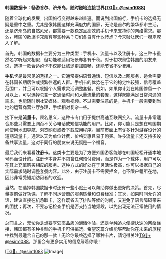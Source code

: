 **韩国数据卡：畅游首尔、济州岛，随时随地连接世界[[TG💪+ @esim1088](https://t.me/s/esim1088)]**

随着全球化的发展，出国旅行变得越来越普遍。而说到出国旅行，手机卡的选择无疑是重中之重。尤其是像韩国这样充满魅力的国家，无论是首尔的繁华都市生活，还是济州岛的自然风光，都需要一款稳定且高效的手机卡来支持你的网络需求。那么，韩国的数据卡究竟有哪些种类？它们各自有什么特点？今天就让我们一起来深入了解。

首先，韩国的数据卡主要分为三种类型：手机卡、流量卡以及注册卡。这三种卡虽然名字听起来相似，但功能和适用场景却各有千秋。对于初次前往韩国的朋友来说，选择一款合适的卡不仅能让旅途更加顺畅，还能节省不少费用。

**手机卡**是最常见的选择之一。它通常提供语音通话、短信以及上网服务，适合需要在韩国长期居住或频繁往返的人群。手机卡的优势在于它的稳定性较强，信号覆盖范围广，并且可以根据个人需求灵活调整套餐。例如，如果你计划在韩国停留一个月以上，可以选择包含一定通话时间和大量流量的套餐，这样既能满足日常沟通的需求，也能随时刷社交媒体、观看视频。不过需要注意的是，手机卡一般需要到当地的运营商营业厅办理，手续相对复杂一些。

接下来是**流量卡**，顾名思义，这种卡专门用于提供高速互联网接入。流量卡非常适合那些只需要上网而不关心电话或短信功能的用户。比如，你可能只是想在韩国期间使用地图导航、浏览网页或者下载应用程序。目前市面上有许多针对游客设计的短期流量卡，通常以天为单位计费，价格实惠且易于购买。许多流量卡还支持多设备共享流量，这对于同行的朋友来说无疑是一个福音。

最后我们来看看**注册卡**。这类卡主要是为了方便外国游客能够在韩国轻松开通本地号码而设计的。注册卡本身并不包含任何预付费用，而是作为一个载体，用户可以在其上充值购买相应的服务。这种方式的好处在于灵活性极高，你可以根据自己的实际需求随时调整套餐内容。此外，由于注册卡不需要押金，也不限户籍所在地，因此非常受短期访问者的欢迎。

当然，在选择韩国数据卡时还有一些小贴士可以帮助你做出更好的决策。首先，尽量提前做好功课，了解不同运营商的服务质量和资费标准；其次，如果时间允许的话，建议直接在机场取卡，这样既省去了排队等候的时间，又避免了语言障碍带来的困扰；再次，不要忘记检查手机是否支持当地频段，以免出现无法正常使用的情况。

总而言之，无论你是想要享受高品质的通话体验，还是单纯追求便捷快速的网络连接，韩国都有多种类型的手机卡可供挑选。希望这篇介绍能够帮助你在未来的旅程中找到最适合自己的那一款！无论你最终选择了哪种卡片，请记得关注[TG💪+ @esim1088](https://t.me/s/esim1088)，那里会有更多实用的信息等着你哦！

[[TG💪+ @esim1088](https://t.me/s/esim1088) ![Image](https://i.postimg.cc/4NQfJmqS/Snipaste-2025-05-13-00-14-12.png)]